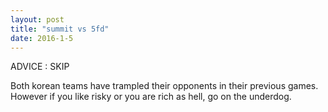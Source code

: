 ```yaml
---
layout: post
title: "summit vs 5fd"
date: 2016-1-5
---
```


ADVICE : SKIP

Both korean teams have trampled their opponents in their previous games. However if you like risky or you are rich as hell, go on the underdog.
